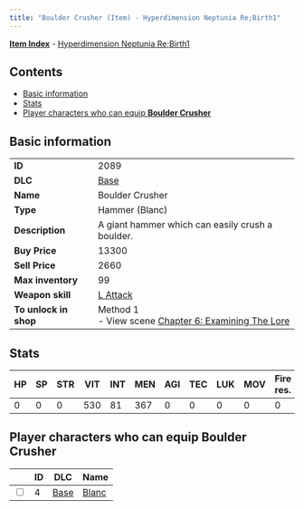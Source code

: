 ```yaml
---
title: "Boulder Crusher (Item) - Hyperdimension Neptunia Re;Birth1"
---
```


[**Item Index**](/neptunia/rb1/item/index.html) - [Hyperdimension Neptunia Re;Birth1](/neptunia/rb1)

## Contents

- [Basic information](#basic-information)
- [Stats](#stats)
- [Player characters who can equip **Boulder Crusher**](#player-characters-who-can-equip-boulder-crusher)

## Basic information

|   |   |
| -- | -- |
| **ID** | 2089 |
| **DLC** | [Base](/neptunia/rb1/dlc/1-base.html) |
| **Name** | Boulder Crusher |
| **Type** | Hammer (Blanc) |
| **Description** | A giant hammer which can easily crush a boulder. |
| **Buy Price** | 13300 |
| **Sell Price** | 2660 |
| **Max inventory** | 99 |
| **Weapon skill** | [L Attack](/neptunia/rb1/skill/1-602-l-attack.html) |
| **To unlock in shop** | Method 1<br />- View scene [Chapter 6: Examining The Lore](/neptunia/rb1/scene/1-603-chapter-6-examining-the-lore.html) |


## Stats

| HP | SP | STR | VIT | INT | MEN | AGI | TEC | LUK | MOV | Fire res. | Ice res. | Wind res. | Lightning res. |
| -- | -- | --- | --- | --- | --- | --- | --- | --- | --- | --------- | -------- | --------- | -------------- |
| 0 | 0 | 0 | 530 | 81 | 367 | 0 | 0 | 0 | 0 | 0 | 0 | 0 | 0 |


## Player characters who can equip **Boulder Crusher**

|    | ID | DLC | Name |
| -- | -- | --- | ---- |
| <input type="checkbox" id="rb1-player-1-4" class="trackbox" /> | 4 | [Base](/neptunia/rb1/dlc/1-base.html) | [Blanc](/neptunia/rb1/player/1-4-blanc.html) |
